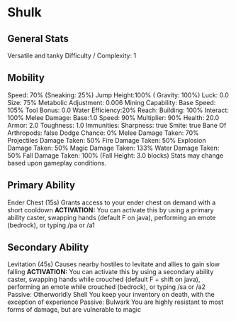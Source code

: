 # Shulk

## General Stats

Versatile and tanky
Difficulty / Complexity: 1

## Mobility

Speed: 70% (Sneaking: 25%) Jump Height:100% ( Gravity: 100%)
Luck: 0.0
Size: 75%
Metabolic Adjustment: 0.006
Mining Capability: Base Speed: 105% Tool Bonus: 0.0 Water Efficiency:20%
Reach: Building: 100% Interact: 100%
Melee Damage: Base:1.0 Speed: 90% Multiplier: 90%
Health: 20.0
Armor: 2.0
Toughness: 1.0
Immunities: Sharpness: true Smite: true Bane Of Arthropods: false
Dodge Chance: 0%
Melee Damage Taken: 70%
Projectiles Damage Taken: 50%
Fire Damage Taken: 50%
Explosion Damage Taken: 50%
Magic Damage Taken: 133%
Water Damage Taken: 50%
Fall Damage Taken: 100% (Fall Height: 3.0 blocks)
Stats may change based upon gameplay conditions.

## Primary Ability

Ender Chest (15s)
Grants access to your ender chest on demand with a short cooldown
**ACTIVATION:** You can activate this by using a primary ability caster, swapping hands (default F on java), performing an emote (bedrock), or typing /pa or /a1

## Secondary Ability

Levitation (45s)
Causes nearby hostiles to levitate and allies to gain slow falling
**ACTIVATION:** You can activate this by using a secondary ability caster, swapping hands while crouched (default F + shift on java), performing an emote while crouched (bedrock), or typing /sa or /a2
Passive: Otherworldly Shell
You keep your inventory on death, with the exception of experience
Passive: Bulwark
You are highly resistant to most forms of damage, but are vulnerable to magic

